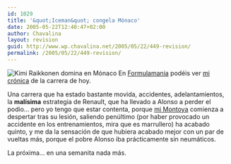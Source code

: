 ```yaml
---
id: 1029
title: '&quot;Iceman&quot; congela Mónaco'
date: 2005-05-22T12:40:47+02:00
author: Chavalina
layout: revision
guid: http://www.wp.chavalina.net/2005/05/22/449-revision/
permalink: /2005/05/22/449-revision/
---
```

<img class="imgizqda" src="http://www.formulamania.com/img/fotos/monaco-raikkonen.jpg" alt="Kimi Raikkonen domina en Mónaco" /> En <a href="http://www.formulamania.com" target="_blank">Formulamania</a> podéis ver <a href="http://www.formulamania.com/news/comentar.php?idpost=477" target="_blank">mi crónica</a> de la carrera de hoy.

Una carrera que ha estado bastante movida, accidentes, adelantamientos, la **malísima** estrategia de Renault, que ha llevado a Alonso a perder el podio… pero yo tengo que estar contenta, porque <a href="http://www.chavalina.net/comentar.php?idpost=206&#038;q=montoya" target="_blank">mi Montoya</a> comienza a despertar tras su lesión, saliendo pen&uacute;ltimo (por haber provocado un accidente en los entrenamientos, mira que es marrullero) ha acabado quinto, y me da la sensación de que hubiera acabado mejor con un par de vueltas más, porque el pobre Alonso iba prácticamente sin neumáticos.

La próxima… en una semanita nada más.
